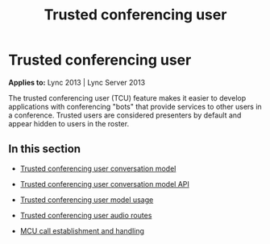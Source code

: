 ﻿---
title: Trusted conferencing user
TOCTitle: Trusted conferencing user
ms:assetid: d3fefefc-1c54-43db-b85b-d02d45d3a9f7
ms:mtpsurl: https://msdn.microsoft.com/library/Dn466005(v=office.15)
ms:contentKeyID: 57102968
ms.date: 07/25/2014
mtps_version: v=office.15
---

# Trusted conferencing user


**Applies to:** Lync 2013 | Lync Server 2013

The trusted conferencing user (TCU) feature makes it easier to develop applications with conferencing "bots" that provide services to other users in a conference. Trusted users are considered presenters by default and appear hidden to users in the roster.

## In this section

  - [Trusted conferencing user conversation model](trusted-conferencing-user-conversation-model.md)

  - [Trusted conferencing user conversation model API](trusted-conferencing-user-conversation-model-api.md)

  - [Trusted conferencing user model usage](trusted-conferencing-user-model-usage.md)

  - [Trusted conferencing user audio routes](trusted-conferencing-user-audio-routes.md)

  - [MCU call establishment and handling](mcu-call-establishment-and-handling.md)

